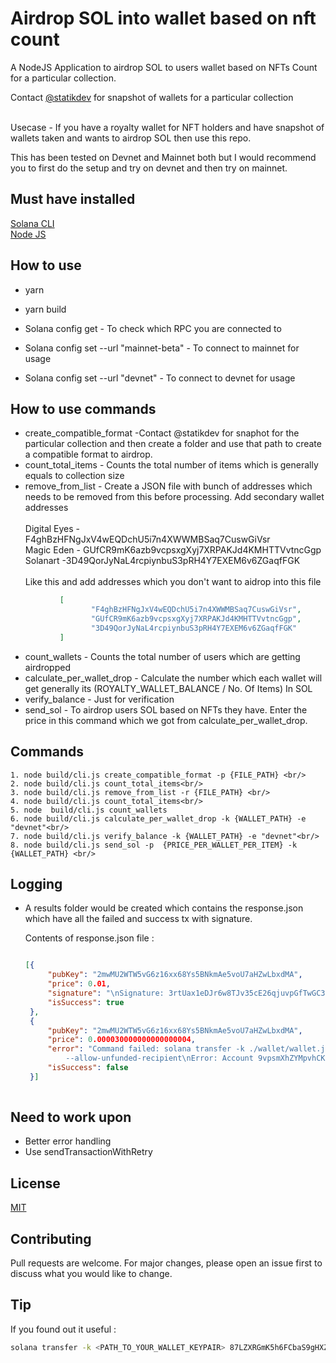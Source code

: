 # Airdrop SOL into wallet based on nft count<br/>

A NodeJS Application to airdrop SOL to users wallet based on NFTs Count for a particular collection.

Contact [@statikdev](https://twitter.com/statikdev) for snapshot of wallets for a particular collection<br/><br/>


Usecase - If you have a royalty wallet for NFT holders and have snapshot of wallets taken and wants to airdrop SOL then use this repo.

This has been tested on Devnet and Mainnet both but I would recommend you to first do the setup and try on devnet and then try on mainnet. 


## Must have installed

[Solana CLI](https://docs.solana.com/cli/install-solana-cli-tools)<br/>
[Node JS](https://nodejs.org/en/)<br/>


## How to use

- yarn 
- yarn build

- Solana config get - To check which RPC you are connected to
- Solana config set --url "mainnet-beta" - To connect to mainnet for usage
- Solana config set --url "devnet" - To connect to devnet for usage


## How to use commands

- create_compatible_format -Contact @statikdev for snaphot for the particular collection and then create a folder and use that path to create a compatible format to airdrop.
- count_total_items - Counts the total number of items which is generally equals to collection size
- remove_from_list - Create a JSON file with bunch of addresses which needs to be removed from this before processing. Add secondary wallet addresses <br/><br/>
            Digital Eyes -  F4ghBzHFNgJxV4wEQDchU5i7n4XWWMBSaq7CuswGiVsr<br/>
            Magic Eden - GUfCR9mK6azb9vcpsxgXyj7XRPAKJd4KMHTTVvtncGgp<br/>
            Solanart -3D49QorJyNaL4rcpiynbuS3pRH4Y7EXEM6v6ZGaqfFGK<br/><br/>
  Like this and add addresses which you don't want to aidrop into this file
  
 ```json
            [
                   "F4ghBzHFNgJxV4wEQDchU5i7n4XWWMBSaq7CuswGiVsr",
                   "GUfCR9mK6azb9vcpsxgXyj7XRPAKJd4KMHTTVvtncGgp",
                   "3D49QorJyNaL4rcpiynbuS3pRH4Y7EXEM6v6ZGaqfFGK"
            ]
 ```
         
- count_wallets - Counts the total number of users which are getting airdropped
- calculate_per_wallet_drop - Calculate the number which each wallet will get generally its  (ROYALTY_WALLET_BALANCE / No. Of Items) In SOL
- verify_balance - Just for verification
- send_sol - To airdrop users SOL based on NFTs they have. Enter the price in this command which we got from calculate_per_wallet_drop.


## Commands

```nodejs
1. node build/cli.js create_compatible_format -p {FILE_PATH} <br/>
2. node build/cli.js count_total_items<br/>
3. node build/cli.js remove_from_list -r {FILE_PATH} <br/>
4. node build/cli.js count_total_items<br/>
5. node  build/cli.js count_wallets
6. node build/cli.js calculate_per_wallet_drop -k {WALLET_PATH} -e "devnet"<br/>
7. node build/cli.js verify_balance -k {WALLET_PATH} -e "devnet"<br/>
8. node build/cli.js send_sol -p  {PRICE_PER_WALLET_PER_ITEM} -k {WALLET_PATH} <br/>

```

## Logging

- A results folder would be created which contains the response.json which have all the failed and success tx with signature.
 
 
  Contents of response.json file :
   ```json
  
   [{
        "pubKey": "2mwMU2WTW5vG6z16xx68Ys5BNkmAe5voU7aHZwLbxdMA",
        "price": 0.01,
        "signature": "\nSignature: 3rtUax1eDJr6w8TJv35cE26qjuvpGfTwGC3xy8MbkEGo9iQeZvVyujpQtDpg6kSuKQxhNYWV3iLXe7TvCPanAmNz\n\n",
        "isSuccess": true
    },
    {
        "pubKey": "2mwMU2WTW5vG6z16xx68Ys5BNkmAe5voU7aHZwLbxdMA",
        "price": 0.000030000000000000004,
        "error": "Command failed: solana transfer -k ./wallet/wallet.json 3tLbZqkECtj66aaLizJUusqbikMNtdi86iSey56L5eEA 4 
            --allow-unfunded-recipient\nError: Account 9vpsmXhZYMpvhCKiVoX5U8b1iKpfwJaFpPEEXF7hRm9N has insufficient funds for spend (4 SOL) + fee (0.000005)",
        "isSuccess": false
    }]
    
    ```
    
 ## Need to work upon
- Better error handling 
- Use sendTransactionWithRetry
    
 ## License
   [MIT](https://github.com/heisenberglit/AirdropSol/blob/main/LICENSE/)
   
 ## Contributing        
   Pull requests are welcome. For major changes, please open an issue first to discuss what you would like to change.
    
 ## Tip
 
  If you found out it useful :  
  ```bash
  solana transfer -k <PATH_TO_YOUR_WALLET_KEYPAIR> 87LZXRGmK5h6FCbaS9gHXZZQMaU7BKFEN5rQkRB1NeyT <AMOUNT> 
  ```
   
